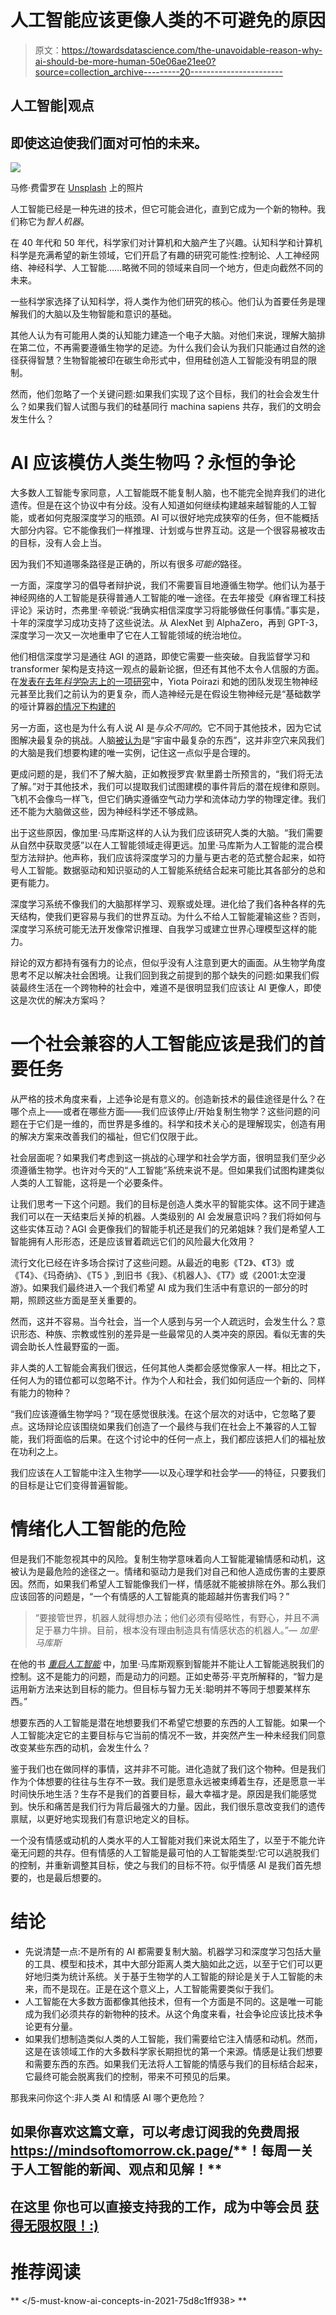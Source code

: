 # 人工智能应该更像人类的不可避免的原因

> 原文：<https://towardsdatascience.com/the-unavoidable-reason-why-ai-should-be-more-human-50e06ae21ee0?source=collection_archive---------20----------------------->

## 人工智能|观点

## 即使这迫使我们面对可怕的未来。

![](img/ae38bcd58c8bbf5bb31be29992c144d1.png)

马修·费雷罗在 [Unsplash](https://unsplash.com?utm_source=medium&utm_medium=referral) 上的照片

人工智能已经是一种先进的技术，但它可能会进化，直到它成为一个新的物种。我们称它为*智人机器*。

在 40 年代和 50 年代，科学家们对计算机和大脑产生了兴趣。认知科学和计算机科学是充满希望的新生领域，它们开启了有趣的研究可能性:控制论、人工神经网络、神经科学、人工智能……略微不同的领域来自同一个地方，但走向截然不同的未来。

一些科学家选择了认知科学，将人类作为他们研究的核心。他们认为首要任务是理解我们的大脑以及生物智能和意识的基础。

其他人认为有可能用人类的认知能力建造一个电子大脑。对他们来说，理解大脑排在第二位，不再需要遵循生物学的足迹。为什么我们会认为我们只能通过自然的途径获得智慧？生物智能被印在碳生命形式中，但用硅创造人工智能没有明显的限制。

然而，他们忽略了一个关键问题:如果我们实现了这个目标，我们的社会会发生什么？如果我们智人试图与我们的硅基同行 machina sapiens 共存，我们的文明会发生什么？

# AI 应该模仿人类生物吗？永恒的争论

大多数人工智能专家同意，人工智能既不能复制人脑，也不能完全抛弃我们的进化遗传。但是在这个协议中有分歧。没有人知道如何继续构建越来越智能的人工智能，或者如何克服深度学习的瓶颈。AI 可以很好地完成狭窄的任务，但不能概括大部分内容。它不能像我们一样推理、计划或与世界互动。这是一个很容易被攻击的目标，没有人会上当。

因为我们不知道哪条路径是正确的，所以有很多*可能的*路径。

一方面，深度学习的倡导者辩护说，我们不需要盲目地遵循生物学。他们认为基于神经网络的人工智能是获得普通人工智能的唯一途径。在去年接受《麻省理工科技评论》采访时，杰弗里·辛顿说:“我确实相信深度学习将能够做任何事情。”事实是，十年的深度学习成功支持了这些说法。从 AlexNet 到 AlphaZero，再到 GPT-3，深度学习一次又一次地重申了它在人工智能领域的统治地位。

他们相信深度学习是通往 AGI 的道路，即使它需要一些突破。自我监督学习和 transformer 架构是支持这一观点的最新论据，但还有其他不太令人信服的方面。在[发表在去年*科学*杂志上的一项研究](https://science.sciencemag.org/content/367/6473/83)中，Yiota Poirazi 和她的团队发现生物神经元甚至比我们之前认为的更复杂，而人造神经元是在假设生物神经元是“基础数学的哑计算器[的情况下构建的](https://bdtechtalks.com/2020/01/20/neuroscience-artificial-intelligence-synergies/)

另一方面，这也是为什么有人说 AI 是*与众不同的*。它不同于其他技术，因为它试图解决最复杂的挑战。人脑[被认为](https://www.bbc.com/news/uk-scotland-18233409)是“宇宙中最复杂的东西”，这并非空穴来风我们的大脑是我们想要构建的唯一实例，记住这一点似乎是合理的。

更成问题的是，我们不了解大脑，正如教授罗宾·默里爵士所预言的，“我们将无法了解。”对于其他技术，我们可以提取我们试图建模的事件背后的潜在规律和原则。飞机不会像鸟一样飞，但它们确实遵循空气动力学和流体动力学的物理定律。我们还不能为大脑做这些，因为神经科学还不够成熟。

出于这些原因，像加里·马库斯这样的人认为我们应该研究人类的大脑。“我们需要从自然中获取灵感”以在人工智能领域走得更远。加里·马库斯为人工智能的混合模型方法辩护。他声称，我们应该将深度学习的力量与更古老的范式整合起来，如符号人工智能。数据驱动和知识驱动的人工智能系统结合起来可能比其各部分的总和更有能力。

深度学习系统不像我们的大脑那样学习、观察或处理。进化给了我们各种各样的先天结构，使我们更容易与我们的世界互动。为什么不给人工智能灌输这些？否则，深度学习系统可能无法开发像常识推理、自我学习或建立世界心理模型这样的能力。

辩论的双方都持有强有力的论点，但似乎没有人注意到更大的画面。从生物学角度思考不足以解决社会困境。让我们回到我之前提到的那个缺失的问题:如果我们假装最终生活在一个跨物种的社会中，难道不是很明显我们应该让 AI 更像人，即使这是次优的解决方案吗？

# 一个社会兼容的人工智能应该是我们的首要任务

从严格的技术角度来看，上述争论是有意义的。创造新技术的最佳途径是什么？在哪个点上——或者在哪些方面——我们应该停止/开始复制生物学？这些问题的问题在于它们是一维的，而世界是多维的。科学和技术关心的是理解现实，创造有用的解决方案来改善我们的福祉，但它们仅限于此。

社会层面呢？如果我们考虑到这一挑战的心理学和社会学方面，很明显我们至少必须遵循生物学。也许对今天的“人工智能”系统来说不是。但如果我们试图构建类似人类的人工智能，这将是一个必要条件。

让我们思考一下这个问题。我们的目标是创造人类水平的智能实体。这不同于建造我们可以在一天结束后关掉的机器。人类级别的 AI 会发展意识吗？我们将如何与这些实体互动？AGI 会更像我们的智能手机还是我们的兄弟姐妹？我们是希望人工智能拥有人形形态，还是应该冒着疏远它们的风险最大化效用？

流行文化已经在许多场合探讨了这些问题。从最近的电影《T2》、《T3》或《T4》、《玛奇纳》、《T5 》,到旧书《我》、《机器人》、《T7》或《2001:太空漫游》。如果我们最终进入一个我们希望 AI 成为我们生活中有意识的一部分的时期，照顾这些方面是至关重要的。

然而，这并不容易。当今社会，当一个人感到与另一个人疏远时，会发生什么？意识形态、种族、宗教或性别的差异是一些最常见的人类冲突的原因。看似无害的失调会助长人性最野蛮的一面。

非人类的人工智能会离我们很远，任何其他人类都会感觉像家人一样。相比之下，任何人为的错位都可以忽略不计。作为个人和社会，我们如何适应一个新的、同样有能力的物种？

“我们应该遵循生物学吗？”现在感觉很肤浅。在这个层次的对话中，它忽略了要点。这场辩论应该围绕如果我们创造了一个最终与我们在社会上不兼容的人工智能，我们将面临的后果。在这个讨论中的任何一点上，我们都应该把人们的福祉放在功利之上。

我们应该在人工智能中注入生物学——以及心理学和社会学——的特征，只要我们的目标是让它们变得普遍智能。

# 情绪化人工智能的危险

但是我们不能忽视其中的风险。复制生物学意味着向人工智能灌输情感和动机，这被认为是最危险的途径之一。情绪和驱动力是我们对自己和他人造成伤害的主要原因。然而，如果我们希望人工智能像我们一样，情感就不能被排除在外。那么我们应该回答的问题是，“一个有情感的人工智能真的能超越并伤害我们吗？”

> “要接管世界，机器人就得想办法；他们必须有侵略性，有野心，并且不满足于暴力牛排。目前，根本没有理由制造具有情感状态的机器人。”— *加里·马库斯*

在他的书 [*重启人工智能*](https://www.goodreads.com/en/book/show/43999120-rebooting-ai) 中，加里·马库斯观察到智能并不能让人工智能逃脱我们的控制。这不是能力的问题，而是动力的问题。正如史蒂芬·平克所解释的，“智力是运用新方法来达到目标的能力。但目标与智力无关:聪明并不等同于想要某样东西。”

想要东西的人工智能是潜在地想要我们不希望它想要的东西的人工智能。如果一个人工智能决定它的主要目标与它当前的情况不一致，并突然产生一种未经我们同意改变某些东西的动机，会发生什么？

鉴于我们也在做同样的事情，这并非不可能。进化造就了我们这个物种。但是我们作为个体想要的往往与生存不一致。我们是愿意永远被束缚着生存，还是愿意一半时间快乐地生活？生存不是我们的首要目标，最大幸福才是。原因是我们能感觉到。快乐和痛苦是我们行为背后最强大的力量。因此，我们很乐意改变我们的遗传禀赋，以更好地实现我们有意识地定义的目标。

一个没有情感或动机的人类水平的人工智能对我们来说太陌生了，以至于不能允许毫无问题的共存。但有情感的人工智能是最可怕的人工智能类型:它可以逃脱我们的控制，并重新调整其目标，使之与我们的目标不符。似乎情感 AI 是我们首先想要的，也是最后想要的。

# 结论

*   先说清楚一点:不是所有的 AI 都需要复制大脑。机器学习和深度学习包括大量的工具、模型和技术，其中大部分距离人类大脑如此之远，以至于它们可以更好地归类为统计系统。关于基于生物学的人工智能的辩论是关于人工智能的未来，而不是现在。正是在这个意义上，人工智能需要类似于我们。
*   人工智能在大多数方面都像其他技术，但有一个方面是不同的。这是唯一可能成为我们必须共存的新物种的技术。从这个角度来看，社会争论应该比技术争论更有分量。
*   如果我们想制造类似人类的人工智能，我们需要给它注入情感和动机。然而，这是在该领域工作的大多数科学家长期担忧的第一个来源。情感是让我们想要和需要东西的东西。如果我们无法将人工智能的情感与我们的目标结合起来，它最终可能会脱离我们的控制，带来不可预见的后果。

那我来问你这个:非人类 AI 和情感 AI 哪个更危险？

## 如果你喜欢这篇文章，可以考虑订阅我的免费周报<https://mindsoftomorrow.ck.page/>**！**每周一关于人工智能的新闻、观点和见解！****

## ****在这里** **你也可以直接支持我的工作，成为中等会员** [**获得无限权限！:)**](https://albertoromgar.medium.com/membership)**

# **推荐阅读**

**</unpopular-opinion-well-abandon-machine-learning-as-main-ai-paradigm-7d11e6773d46>  </heres-how-openai-codex-will-revolutionize-programming-and-the-world-e8432aafc5f7>  </5-must-know-ai-concepts-in-2021-75d8c1ff938> **